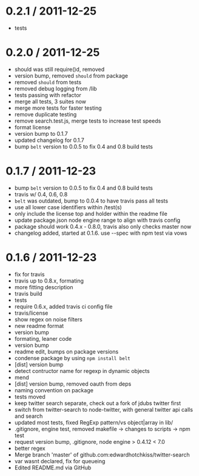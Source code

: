 
0.2.1 / 2011-12-25 
==================

  * tests

0.2.0 / 2011-12-25 
==================

  * should was still require()d, removed
  * version bump, removed `should` from package
  * removed `should` from tests
  * removed debug logging from /lib
  * tests passing with refactor
  * merge all tests, 3 suites now
  * merge more tests for faster testing
  * remove duplicate testing
  * remove search.test.js, merge tests to increase test speeds
  * format license
  * version bump to 0.1.7
  * updated changelog for 0.1.7
  * bump `belt` version to 0.0.5 to fix 0.4 and 0.8 build tests

0.1.7 / 2011-12-23 
==================

  * bump `belt` version to 0.0.5 to fix 0.4 and 0.8 build tests
  * travis w/ 0.4, 0.6, 0.8
  * `belt` was outdated, bump to 0.0.4 to have travis pass all tests
  * use all lower case identifiers within /test(s)
  * only include the license top and holder within the readme file
  * update package.json node engine range to align with travis config
  * package should work 0.4.x - 0.8.0, travis also only checks master now
  * changelog added, started at 0.1.6. use --spec with npm test via vows

0.1.6 / 2011-12-23 
==================

  * fix for travis
  * travis up to 0.8.x, formating
  * more fitting description
  * travis build
  * tests
  * require 0.6.x, added travis ci config file
  * travis/license
  * show regex on noise filters
  * new readme format
  * version bump
  * formating, leaner code
  * version bump
  * readme edit, bumps on package versions
  * condense package by using `npm install belt`
  * [dist] version bump
  * detect contructor name for regexp in dynamic objects
  * mend
  * [dist] version bump, removed oauth from deps
  * naming convention on package
  * tests moved
  * keep twitter search separate, check out a fork of jdubs twitter first
  * switch from twitter-search to node-twitter, with general twitter api calls and search
  * updated most tests, fixed RegExp pattern/vs object|array in lib/
  * .gitignore, engine test, removed makefile -> changes to scripts -> npm test
  * request version bump, .gitignore, node engine > 0.4.12 < 7.0
  * better regex
  * Merge branch 'master' of github.com:edwardhotchkiss/twitter-search
  * var wasnt declared, fix for queueing
  * Edited README.md via GitHub
